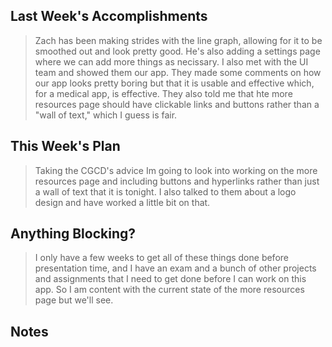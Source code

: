 ## Last Week's Accomplishments

> Zach has been making strides with the line graph, allowing for it to be smoothed out and look pretty good. He's also adding a settings page where we can add more things as necissary. I also met with the UI team and showed them our app. They made some comments on how our app looks pretty boring but that it is usable and effective which, for a medical app, is effective. They also told me that hte more resources page should have clickable links and buttons rather than a "wall of text," which I guess is fair. 
## This Week's Plan

> Taking the CGCD's advice Im going to look into working on the more resources page and including buttons and hyperlinks rather than just a wall of text that it is tonight. I also talked to them about a logo design and have worked a little bit on that. 

## Anything Blocking?

> I only have a few weeks to get all of these things done before presentation time, and I have an exam and a bunch of other projects and assignments that I need to get done before I can work on this app. So I am content with the current state of the more resources page but we'll see.

## Notes


